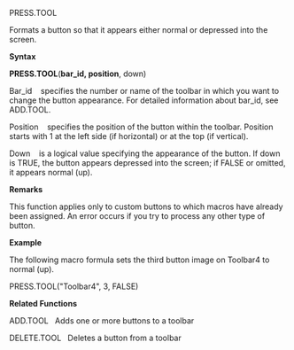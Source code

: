 PRESS.TOOL

Formats a button so that it appears either normal or depressed into the
screen.

**Syntax**

**PRESS.TOOL**(**bar\_id, position**, down)

Bar\_id    specifies the number or name of the toolbar in which you want
to change the button appearance. For detailed information about bar\_id,
see ADD.TOOL.

Position    specifies the position of the button within the toolbar.
Position starts with 1 at the left side (if horizontal) or at the top
(if vertical).

Down    is a logical value specifying the appearance of the button. If
down is TRUE, the button appears depressed into the screen; if FALSE or
omitted, it appears normal (up).

**Remarks**

This function applies only to custom buttons to which macros have
already been assigned. An error occurs if you try to process any other
type of button.

**Example**

The following macro formula sets the third button image on Toolbar4 to
normal (up).

PRESS.TOOL("Toolbar4", 3, FALSE)

**Related Functions**

ADD.TOOL   Adds one or more buttons to a toolbar

DELETE.TOOL   Deletes a button from a toolbar


